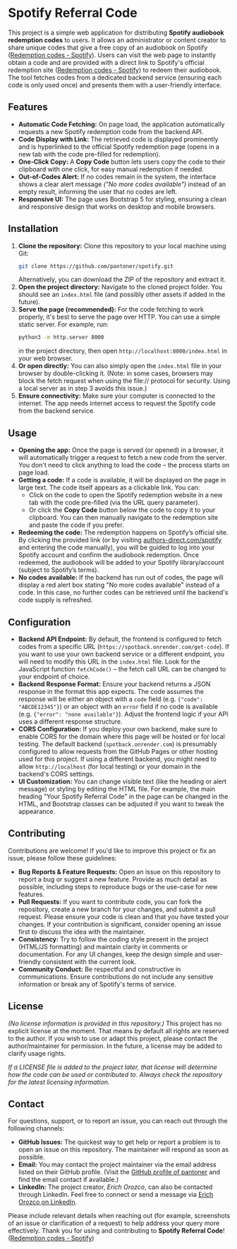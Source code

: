 # Spotify Referral Code

This project is a simple web application for distributing **Spotify audiobook redemption codes** to users. It allows an administrator or content creator to share unique codes that give a free copy of an audiobook on Spotify ([Redemption codes - Spotify](https://support.spotify.com/us/authors/article/redemption-codes/#:~:text=Share%20redemption%20codes%20with%20your,free%20copy%20of%20your%20audiobook)). Users can visit the web page to instantly obtain a code and are provided with a direct link to Spotify's official redemption site ([Redemption codes - Spotify](https://support.spotify.com/us/authors/article/redemption-codes/#:~:text=Listeners%20can%20redeem%20codes%20at,direct.com%2Fspotify)) to redeem their audiobook. The tool fetches codes from a dedicated backend service (ensuring each code is only used once) and presents them with a user-friendly interface.

## Features

- **Automatic Code Fetching:** On page load, the application automatically requests a new Spotify redemption code from the backend API.
- **Code Display with Link:** The retrieved code is displayed prominently and is hyperlinked to the official Spotify redemption page (opens in a new tab with the code pre-filled for redemption).
- **One-Click Copy:** A **Copy Code** button lets users copy the code to their clipboard with one click, for easy manual redemption if needed.
- **Out-of-Codes Alert:** If no codes remain in the system, the interface shows a clear alert message *("No more codes available")* instead of an empty result, informing the user that no codes are left.
- **Responsive UI:** The page uses Bootstrap 5 for styling, ensuring a clean and responsive design that works on desktop and mobile browsers.

## Installation

1. **Clone the repository:** Clone this repository to your local machine using Git:  
   ```bash
   git clone https://github.com/pantoner/spotify.git
   ```  
   Alternatively, you can download the ZIP of the repository and extract it.
2. **Open the project directory:** Navigate to the cloned project folder. You should see an `index.html` file (and possibly other assets if added in the future).
3. **Serve the page (recommended):** For the code fetching to work properly, it's best to serve the page over HTTP. You can use a simple static server. For example, run:  
   ```bash
   python3 -m http.server 8000
   ```  
   in the project directory, then open `http://localhost:8000/index.html` in your web browser.
4. **Or open directly:** You can also simply open the `index.html` file in your browser by double-clicking it. (Note: in some cases, browsers may block the fetch request when using the file:// protocol for security. Using a local server as in step 3 avoids this issue.)
5. **Ensure connectivity:** Make sure your computer is connected to the internet. The app needs internet access to request the Spotify code from the backend service.

## Usage

- **Opening the app:** Once the page is served (or opened) in a browser, it will automatically trigger a request to fetch a new code from the server. You don't need to click anything to load the code – the process starts on page load.
- **Getting a code:** If a code is available, it will be displayed on the page in large text. The code itself appears as a clickable link. You can:
  - Click on the code to open the Spotify redemption website in a new tab with the code pre-filled (via the URL query parameter).
  - Or click the **Copy Code** button below the code to copy it to your clipboard. You can then manually navigate to the redemption site and paste the code if you prefer.
- **Redeeming the code:** The redemption happens on Spotify’s official site. By clicking the provided link (or by visiting [authors-direct.com/spotify](https://authors-direct.com/spotify) and entering the code manually), you will be guided to log into your Spotify account and confirm the audiobook redemption. Once redeemed, the audiobook will be added to your Spotify library/account (subject to Spotify’s terms).
- **No codes available:** If the backend has run out of codes, the page will display a red alert box stating "No more codes available" instead of a code. In this case, no further codes can be retrieved until the backend's code supply is refreshed.

## Configuration

- **Backend API Endpoint:** By default, the frontend is configured to fetch codes from a specific URL (`https://spotback.onrender.com/get-code`). If you want to use your own backend service or a different endpoint, you will need to modify this URL in the `index.html` file. Look for the JavaScript function `fetchCode()` – the fetch call URL can be changed to your endpoint of choice.
- **Backend Response Format:** Ensure your backend returns a JSON response in the format this app expects. The code assumes the response will be either an object with a `code` field (e.g. `{"code": "ABCDE12345"}`) or an object with an `error` field if no code is available (e.g. `{"error": "none available"}`). Adjust the frontend logic if your API uses a different response structure.
- **CORS Configuration:** If you deploy your own backend, make sure to enable CORS for the domain where this page will be hosted or for local testing. The default backend (`spotback.onrender.com`) is presumably configured to allow requests from the GitHub Pages or other hosting used for this project. If using a different backend, you might need to allow `http://localhost` (for local testing) or your domain in the backend's CORS settings.
- **UI Customization:** You can change visible text (like the heading or alert message) or styling by editing the HTML file. For example, the main heading "Your Spotify Referral Code" in the page can be changed in the HTML, and Bootstrap classes can be adjusted if you want to tweak the appearance.

## Contributing

Contributions are welcome! If you'd like to improve this project or fix an issue, please follow these guidelines:

- **Bug Reports & Feature Requests:** Open an issue on this repository to report a bug or suggest a new feature. Provide as much detail as possible, including steps to reproduce bugs or the use-case for new features.
- **Pull Requests:** If you want to contribute code, you can fork the repository, create a new branch for your changes, and submit a pull request. Please ensure your code is clean and that you have tested your changes. If your contribution is significant, consider opening an issue first to discuss the idea with the maintainer.
- **Consistency:** Try to follow the coding style present in the project (HTML/JS formatting) and maintain clarity in comments or documentation. For any UI changes, keep the design simple and user-friendly consistent with the current look.
- **Community Conduct:** Be respectful and constructive in communications. Ensure contributions do not include any sensitive information or break any of Spotify's terms of service.

## License

*(No license information is provided in this repository.)* This project has no explicit license at the moment. That means by default all rights are reserved to the author. If you wish to use or adapt this project, please contact the author/maintainer for permission. In the future, a license may be added to clarify usage rights.

*If a LICENSE file is added to the project later, that license will determine how the code can be used or contributed to. Always check the repository for the latest licensing information.*

## Contact

For questions, support, or to report an issue, you can reach out through the following channels:

- **GitHub Issues:** The quickest way to get help or report a problem is to open an issue on this repository. The maintainer will respond as soon as possible.
- **Email:** You may contact the project maintainer via the email address listed on their GitHub profile. (Visit the [GitHub profile of pantoner](https://github.com/pantoner) and find the email contact if available.)
- **LinkedIn:** The project creator, *Erich Orozco*, can also be contacted through LinkedIn. Feel free to connect or send a message via [Erich Orozco on LinkedIn](https://www.linkedin.com/in/erich-orozco/).

Please include relevant details when reaching out (for example, screenshots of an issue or clarification of a request) to help address your query more effectively. Thank you for using and contributing to **Spotify Referral Code**! ([Redemption codes - Spotify](https://support.spotify.com/us/authors/article/redemption-codes/#:~:text=Share%20redemption%20codes%20with%20your,free%20copy%20of%20your%20audiobook))
